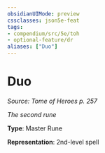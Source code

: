 ```yaml
---
obsidianUIMode: preview
cssclasses: json5e-feat
tags:
- compendium/src/5e/toh
- optional-feature/dr
aliases: ["Duo"]
---
```

# Duo
*Source: Tome of Heroes p. 257*  

*The second rune*

**Type**: Master Rune

**Representation**: 2nd-level spell